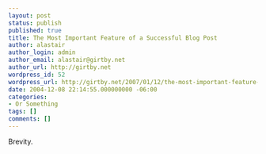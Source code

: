 ```yaml
---
layout: post
status: publish
published: true
title: The Most Important Feature of a Successful Blog Post
author: alastair
author_login: admin
author_email: alastair@girtby.net
author_url: http://girtby.net
wordpress_id: 52
wordpress_url: http://girtby.net/2007/01/12/the-most-important-feature-of-a-successful-blog-post
date: 2004-12-08 22:14:55.000000000 -06:00
categories:
- Or Something
tags: []
comments: []
---
```

Brevity.
